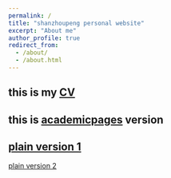 ```yaml
---
permalink: /
title: "shanzhoupeng personal website"
excerpt: "About me"
author_profile: true
redirect_from: 
  - /about/
  - /about.html
---
```

this is my [CV](http://shanzhoupeng.github.io/files/paper1.pdf)
---
this is [academicpages](http://academicpages.github.io) version
---
[plain version 1](https://shanzhoupeng.github.io/shanzhoupeng_static/)
---
[plain version 2](https://shanzhoupeng.github.io/plain-personal-site/)
